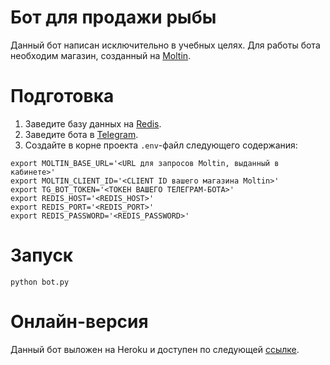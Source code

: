 # Бот для продажи рыбы
Данный бот написан исключительно в учебных целях.
Для работы бота необходим магазин, созданный на [Moltin](https://elasticpath.com).

# Подготовка
1. Заведите базу данных на [Redis](https://redislabs.com/).
1. Заведите бота в [Telegram](https://t.me/botfather).
1. Создайте в корне проекта `.env`-файл следующего содержания:
```
export MOLTIN_BASE_URL='<URL для запросов Moltin, выданный в кабинете>'
export MOLTIN_CLIENT_ID='<CLIENT ID вашего магазина Moltin>'
export TG_BOT_TOKEN='<ТОКЕН ВАШЕГО ТЕЛЕГРАМ-БОТА>'
export REDIS_HOST='<REDIS_HOST>'
export REDIS_PORT='<REDIS_PORT>'
export REDIS_PASSWORD='<REDIS_PASSWORD>'
```

# Запуск
```
python bot.py
```

# Онлайн-версия
Данный бот выложен на Heroku и доступен по следующей [ссылке](https://t.me/dvmn_fish_bot).